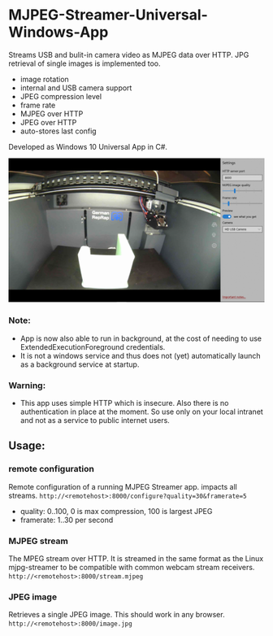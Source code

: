 # MJPEG-Streamer-Universal-Windows-App
Streams USB and bulit-in camera video as MJPEG data over HTTP. JPG retrieval of single images is implemented too.
* image rotation
* internal and USB camera support
* JPEG compression level
* frame rate
* MJPEG over HTTP
* JPEG over HTTP
* auto-stores last config

Developed as Windows 10 Universal App in C#. 

![screenshot](screenshot.png)

### Note:
* App is now also able to run in background, at the cost of needing to use ExtendedExecutionForeground credentials.
* It is not a windows service and thus does not (yet) automatically launch as a background service at startup.

### Warning:
* This app uses simple HTTP which is insecure. Also there is no authentication in place at the moment. 
So use only on your local intranet and not as a service to public internet users.

## Usage:

### remote configuration 
Remote configuration of a running MJPEG Streamer app. impacts all streams.
```http://<remotehost>:8000/configure?quality=30&framerate=5```

* quality: 0..100, 0 is max compression, 100 is largest JPEG
* framerate: 1..30 per second

### MJPEG stream
The MPEG stream over HTTP. It is streamed in the same format as the Linux mjpg-streamer to be compatible with common webcam stream receivers.
```http://<remotehost>:8000/stream.mjpeg```

### JPEG image
Retrieves a single JPEG image. This should work in any browser.
```http://<remotehost>:8000/image.jpg```




